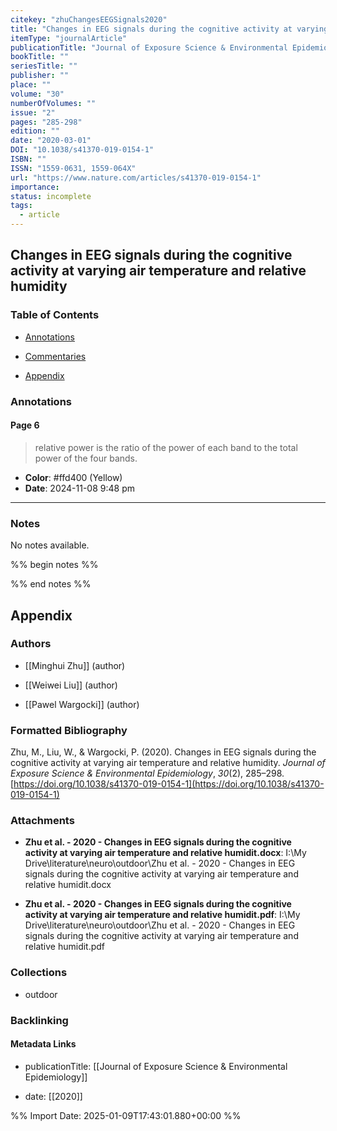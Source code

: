 ```yaml
---
citekey: "zhuChangesEEGSignals2020"
title: "Changes in EEG signals during the cognitive activity at varying air temperature and relative humidity"
itemType: "journalArticle"
publicationTitle: "Journal of Exposure Science & Environmental Epidemiology"
bookTitle: ""
seriesTitle: ""
publisher: ""
place: ""
volume: "30"
numberOfVolumes: ""
issue: "2"
pages: "285-298"
edition: ""
date: "2020-03-01"
DOI: "10.1038/s41370-019-0154-1"
ISBN: ""
ISSN: "1559-0631, 1559-064X"
url: "https://www.nature.com/articles/s41370-019-0154-1"
importance: 
status: incomplete
tags:
  - article
---
```


## Changes in EEG signals during the cognitive activity at varying air temperature and relative humidity

### Table of Contents

- [Annotations](#annotations)

+ [Commentaries](#commentaries)

- [Appendix](#appendix)

### Annotations




#### Page 6







> relative power is the ratio of the power of each band to the total power of the four bands.





- **Color**: #ffd400 (Yellow)
- **Date**: 2024-11-08 9:48 pm

---





### Notes


No notes available.


%% begin notes %%

<!-- Write your personal notes here -->

%% end notes %%

## Appendix

### Authors


- [[Minghui Zhu]] (author)

- [[Weiwei Liu]] (author)

- [[Pawel Wargocki]] (author)




### Formatted Bibliography

Zhu, M., Liu, W., & Wargocki, P. (2020). Changes in EEG signals during the cognitive activity at varying air temperature and relative humidity. _Journal of Exposure Science & Environmental Epidemiology_, _30_(2), 285–298. [https://doi.org/10.1038/s41370-019-0154-1](https://doi.org/10.1038/s41370-019-0154-1)




### Attachments


- **Zhu et al. - 2020 - Changes in EEG signals during the cognitive activity at varying air temperature and relative humidit.docx**: I:\My Drive\literature\neuro\outdoor\Zhu et al. - 2020 - Changes in EEG signals during the cognitive activity at varying air temperature and relative humidit.docx

- **Zhu et al. - 2020 - Changes in EEG signals during the cognitive activity at varying air temperature and relative humidit.pdf**: I:\My Drive\literature\neuro\outdoor\Zhu et al. - 2020 - Changes in EEG signals during the cognitive activity at varying air temperature and relative humidit.pdf




### Collections


- outdoor





### Backlinking


#### Metadata Links


- publicationTitle: [[Journal of Exposure Science & Environmental Epidemiology]]




- date: [[2020]]






%% Import Date: 2025-01-09T17:43:01.880+00:00 %%
